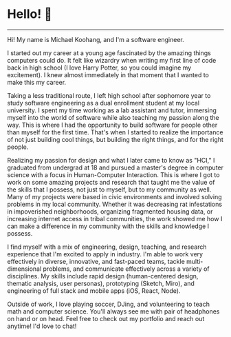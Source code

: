 # Hello! 👋

---
Hi! My name is Michael Koohang, and I'm a software engineer.

I started out my career at a young age fascinated by the amazing things computers could do. It felt like wizardry when writing my first line of code back in high school (I love Harry Potter, so you could imagine my excitement). I knew almost immediately in that moment that I wanted to make this my career. 

Taking a less traditional route, I left high school after sophomore year to study software engineering as a dual enrollment student at my local university. I spent my time working as a lab assistant and tutor, immersing myself into the world of software while also teaching my passion along the way. This is where I had the opportunity to build software for people other than myself for the first time. That's when I started to realize the importance of not just building cool things, but building the right things, and for the right people. 

Realizing my passion for design and what I later came to know as "HCI," I graduated from undergrad at 18 and pursued a master's degree in computer science with a focus in Human-Computer Interaction. This is where I got to work on some amazing projects and research that taught me the value of the skills that I possess, not just to myself, but to my community as well. Many of my projects were based in civic environments and involved solving problems in my local community. Whether it was decreasing rat infestations in impoverished neighborhoods, organizing fragmented housing data, or increasing internet access in tribal communities, the work showed me how I can make a difference in my community with the skills and knowledge I possess.

I find myself with a mix of engineering, design, teaching, and research experience that I'm excited to apply in industry. I'm able to work very effectively in diverse, innovative, and fast-paced teams, tackle multi-dimensional problems, and communicate effectively across a variety of disciplines. My skills include rapid design (human-centered design, thematic analysis, user personas), prototyping (Sketch, Miro), and engineering of full stack and mobile apps (iOS, React, Node).

Outside of work, I love playing soccer, DJing, and volunteering to teach math and computer science. You'll always see me with pair of headphones on hand or on head. Feel free to check out my portfolio and reach out anytime! I'd love to chat!